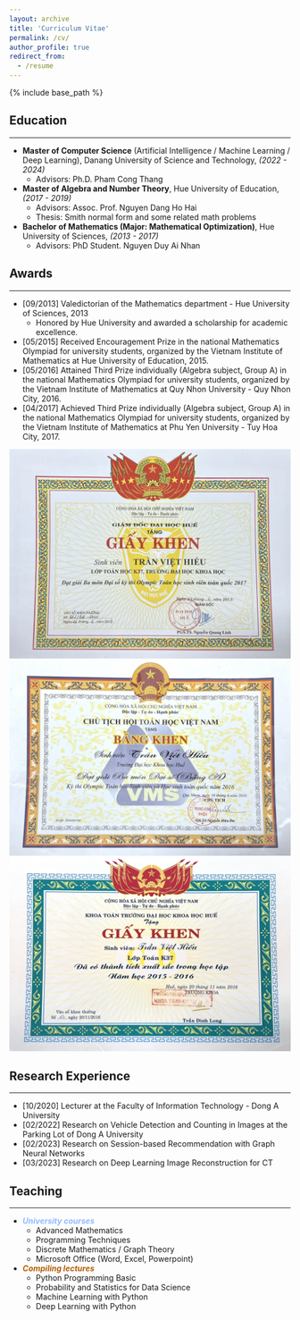 ```yaml
---
layout: archive
title: 'Curriculum Vitae'
permalink: /cv/
author_profile: true
redirect_from:
  - /resume
---
```


{% include base_path %}

<!-- <p class="notice--info">Click <a href="/files/cv.pdf">here</a> to download the PDF version.</p> -->

## Education

---

- **Master of Computer Science** (Artificial Intelligence / Machine Learning / Deep Learning), Danang University of Science and Technology, _(2022 - 2024)_
  - Advisors: Ph.D. Pham Cong Thang
- **Master of Algebra and Number Theory**, Hue University of Education, _(2017 - 2019)_
  - Advisors: Assoc. Prof. Nguyen Dang Ho Hai
  - Thesis: Smith normal form and some related math problems
- **Bachelor of Mathematics (Major: Mathematical Optimization)**, Hue University of Sciences, _(2013 - 2017)_
  - Advisors: PhD Student. Nguyen Duy Ai Nhan

## Awards

---

- [09/2013] Valedictorian of the Mathematics department - Hue University of Sciences, 2013
  - Honored by Hue University and awarded a scholarship for academic excellence.
- [05/2015] Received Encouragement Prize in the national Mathematics Olympiad for university students, organized by the Vietnam Institute of Mathematics at Hue University of Education, 2015.
- [05/2016] Attained Third Prize individually (Algebra subject, Group A) in the national Mathematics Olympiad for university students, organized by the Vietnam Institute of Mathematics at Quy Nhon University - Quy Nhon City, 2016.
- [04/2017] Achieved Third Prize individually (Algebra subject, Group A) in the national Mathematics Olympiad for university students, organized by the Vietnam Institute of Mathematics at Phu Yen University - Tuy Hoa City, 2017.

<div class="awards-image" align="center">
  <img src="/images/about/1.jpg" />
  <img src="/images/about/2.jpg" />
  <img src="/images/about/3.jpg" />
</div>

## Research Experience

---

- [10/2020] Lecturer at the Faculty of Information Technology - Dong A University
- [02/2022] Research on Vehicle Detection and Counting in Images at the Parking Lot of Dong A University
- [02/2023] Research on Session-based Recommendation with Graph Neural Networks
- [03/2023] Research on Deep Learning Image Reconstruction for CT

## Teaching

---

- <span style="color: #91bbff; font-style: italic; font-weight: 700;">University courses</span>
  - Advanced Mathematics
  - Programming Techniques
  - Discrete Mathematics / Graph Theory
  - Microsoft Office (Word, Excel, Powerpoint)
- <span style="color: #b45f06; font-style: italic; font-weight: 700;">Compiling lectures</span>
  - Python Programming Basic
  - Probability and Statistics for Data Science
  - Machine Learning with Python
  - Deep Learning with Python
